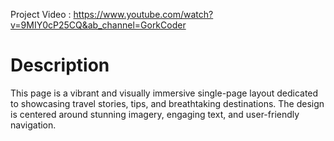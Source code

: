 Project Video : https://www.youtube.com/watch?v=9MIY0cP25CQ&ab_channel=GorkCoder 

<h1>Description</h1>
<p>
  This page is a vibrant and visually immersive single-page layout dedicated to showcasing travel stories, tips, and breathtaking destinations. The design is centered around stunning imagery, engaging text, and user-friendly navigation.
</p>

